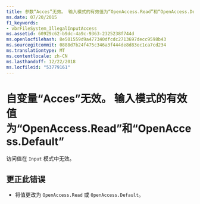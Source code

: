 ```yaml
---
title: 参数“Acces”无效。 输入模式的有效值为“OpenAccess.Read”和“OpenAccess.Default”
ms.date: 07/20/2015
f1_keywords:
- vbrFileSystem_IllegalInputAccess
ms.assetid: 60929c62-b9dc-4a9c-9363-2325238f744d
ms.openlocfilehash: 8e501559d9a477340dfcdc2713697decc9598b43
ms.sourcegitcommit: 0888d7b24f475c346a3f444de8d83ec1ca7cd234
ms.translationtype: MT
ms.contentlocale: zh-CN
ms.lasthandoff: 12/22/2018
ms.locfileid: "53779161"
---
```

# <a name="argument-access-is-not-valid-valid-values-for-input-mode-are-openaccessread-and-openaccessdefault"></a>自变量“Acces”无效。 输入模式的有效值为“OpenAccess.Read”和“OpenAccess.Default”
访问值在 `Input` 模式中无效。  
  
## <a name="to-correct-this-error"></a>更正此错误  
  
-   将值更改为 `OpenAccess.Read` 或 `OpenAccess.Default`。